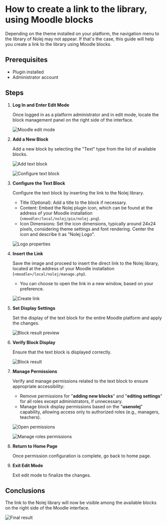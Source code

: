 # How to create a link to the library, using Moodle blocks
Depending on the theme installed on your platform, the navigation menu to the library of Nolej may
not appear. If that's the case, this guide will help you create a link to the library using Moodle blocks.

## Prerequisites

* Plugin installed
* Administrator account

## Steps

1. **Log In and Enter Edit Mode**

   Once logged in as a platform administrator and in edit mode, locate the block management panel on
   the right side of the interface.

   ![Moodle edit mode](images/navigation-block-01_Moodle_edit_mode.png)

2. **Add a New Block**

   Add a new block by selecting the "Text" type from the list of available blocks.

   ![Add text block](images/navigation-block-02_Add_text_block.png)

   ![Configure text block](images/navigation-block-03_Configure_text_block.png)

3. **Configure the Text Block**

   Configure the text block by inserting the link to the Nolej library.

   * Title (Optional): Add a title to the block if necessary.
   * Content: Embed the Nolej plugin icon, which can be found at the address of your Moodle
     installation (`<moodle>/local/nolej/pix/nolej.png`).
   * Icon Dimensions: Set the icon dimensions, typically around 24x24 pixels, considering
     theme settings and font rendering. Center the icon and describe it as "Nolej Logo".

   ![Logo properties](images/navigation-block-04_Logo_properties.png)

4. **Insert the Link**

   Save the image and proceed to insert the direct link to the Nolej library, located at the
   address of your Moodle installation (`<moodle>/local/nolej/manage.php`).

   * You can choose to open the link in a new window, based on your preference.

   ![Create link](images/navigation-block-05_Create_link.png)

5. **Set Display Settings**

   Set the display of the text block for the entire Moodle platform and apply the changes.

   ![Block result preview](images/navigation-block-06_Block_result_preview.png)

6. **Verify Block Display**

   Ensure that the text block is displayed correctly.

   ![Block result](images/navigation-block-07_Block_result.png)

7. **Manage Permissions**

   Verify and manage permissions related to the text block to ensure appropriate accessibility:

   * Remove permissions for "__adding new blocks__" and "__editing settings__" for all roles except
     administrators, if unnecessary.
   * Manage block display permissions based on the "__**usenolej**__" capability, allowing access
     only to authorized roles (e.g., managers, teachers).

   ![Open permissions](images/navigation-block-08_Open_permissions.png)

   ![Manage roles permissions](images/navigation-block-09_Manage_roles_permissions.png)

8. **Return to Home Page**

   Once permission configuration is complete, go back to home page.

9. **Exit Edit Mode**

   Exit edit mode to finalize the changes.

## Conclusions

The link to the Nolej library will now be visible among the available blocks on the right side
of the Moodle interface.

![Final result](images/navigation-block-10_Final_result.png)
